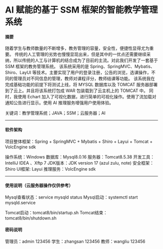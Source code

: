 # AI 赋能的基于 SSM 框架的智能教学管理系统

#### 摘要

随着学生与教师数量的不断增多，教务管理的容量，安全性，便捷性显得尤为重要。 传统的人工管理的劣势也慢慢显现出来，但是其中的一优点还需要继续采纳，所以传统的人工与计算机的结合成为了目前的主流。对此我们开发了一套基于 SSM 框架的教务管理系统。
该系统采用的是 Spring、SpringMVC、Mybatis、Shiro、LayUI 等技术。主要实现了用户的登录注册，公告的浏览，选课操作，不同的管理员对不同信息的管理，教师对课程评分，教师结课等功能。
该系统我在完成基础功能的前提下将测试上线，将 MYSQL 数据库以及 TOMCAT 服务器部署到了云上。并且将该系统打包成 WAR 包装载到了云主机上的 TOMCAT 中。
同时，我使用 Echart 加入了可视化数据，进行简单的可视化操作。使用了流加载对通知公告进行显示。使用 AI 推理服务增强用户使用体验。

关键词：教学管理系统；JAVA；SSM；云服务器；AI

---

#### 软件架构

项目整体框架：Spring + SpringMVC + Mybatis + Shiro + Layui + Tomcat + VolcEngine sdk

操作系统：Windows
数据库：Mysql8.0.16
服务器：Tomcat8.5.38
开发工具：IntelliJ IDEA 、Xftp 7
JDK版本：JDK version 17 (azul zulu, note)
安全框架：Shiro
UI框架: Layui
推理服务：VolcEngine sdk

---

#### 使用说明（云服务器操作仅供参考）

Mysql查看状态：service mysqld status
Mysql启动：systemctl start mysqld.service

Tomcat启动：tomcat8/bin/startup.sh
Tomcat结束：tomcat8/bin/shutdown.sh


#### 密码说明

管理员：admin 123456
学生：zhangsan 123456
教师：wangliu 123456

